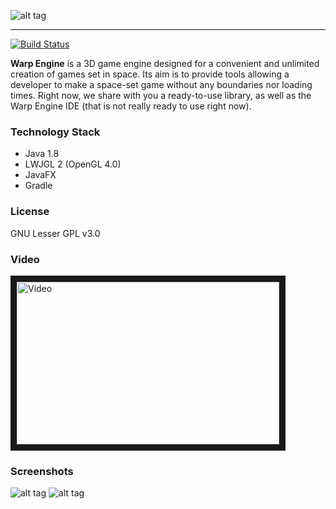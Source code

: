 ![alt tag](http://i.imgur.com/Gl1JGOT.png)
***
[![Build Status](https://jenkins.hubertus248.me/job/Warp%20Engine/badge/icon)](https://jenkins.hubertus248.me/job/Warp%20Engine/?style=plastic)

**Warp Engine** is a 3D game engine designed for a convenient and unlimited creation of games set in space. Its aim is to provide tools allowing a developer to make a space-set game without any boundaries nor loading times. Right now, we share with you a ready-to-use library, as well as the Warp Engine IDE (that is not really ready to use right now). 

### Technology Stack
 * Java 1.8
 * LWJGL 2 (OpenGL 4.0)
 * JavaFX
 * Gradle

### License
GNU Lesser GPL v3.0

### Video
<a href="http://www.youtube.com/watch?feature=player_embedded&v=lC9gaXnEA_w
" target="_blank"><img src="http://i.imgur.com/luEAwwC.png" 
alt="Video" width="420" height="260" border="10" /></a>

### Screenshots
![alt tag](http://i.imgur.com/SrEL7wi.jpg)
![alt tag](https://i.imgur.com/bKUzDwg.jpg)
